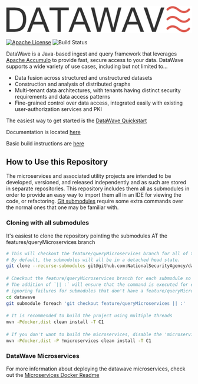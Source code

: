 <p align="center">
   <img src="datawave-readme.png" />
</p>

[![Apache License][li]][ll] ![Build Status](https://github.com/NationalSecurityAgency/datawave/workflows/Tests/badge.svg)

DataWave is a Java-based ingest and query framework that leverages [Apache Accumulo](http://accumulo.apache.org/) to provide fast, secure access to your data. DataWave supports a wide variety of use cases, including but not limited to...

* Data fusion across structured and unstructured datasets
* Construction and analysis of distributed graphs
* Multi-tenant data architectures, with tenants having distinct security requirements and data access patterns
* Fine-grained control over data access, integrated easily with existing user-authorization services and PKI

The easiest way to get started is the [DataWave Quickstart](https://code.nsa.gov/datawave/docs/quickstart)

Documentation is located [here](https://code.nsa.gov/datawave/docs/)

Basic build instructions are [here](BUILDME.md)

## How to Use this Repository

The microservices and associated utility projects are intended to be
developed, versioned, and released independently and as such are stored
in separate repositories. This repository includes them all as submodules
in order to provide an easy way to import them all in an IDE for viewing
the code, or refactoring. [Git submodules](https://git-scm.com/book/en/v2/Git-Tools-Submodules)
require some extra commands over the normal ones that one may be familiar
with.

### Cloning with all submodules
It's easiest to clone the repository pointing the submodules AT the features/queryMicroservices branch
```bash
# This will checkout the feature/queryMicroservices branch for all of the submodules.
# By default, the submodules will all be in a detached head state.
git clone --recurse-submodules git@github.com:NationalSecurityAgency/datawave.git --branch feature/queryMicroservices

# Checkout the feature/queryMicroservices branch for each submodule so that we are no longer in a detached head state.
# The addition of `|| :` will ensure that the command is executed for each submodule, 
# ignoring failures for submodules that don't have a feature/queryMicroservices branch.
cd datawave
git submodule foreach 'git checkout feature/queryMicroservices || :'

# It is recommended to build the project using multiple threads
mvn -Pdocker,dist clean install -T C1

# If you don't want to build the microservices, disable the 'microservices' profile
mvn -Pdocker,dist -P !microservices clean install -T C1
```

### DataWave Microservices

For more information about deploying the datawave microservices, check out the [Microservices Docker Readme](microservices/docker/README.md#usage)

[li]: http://img.shields.io/badge/license-ASL-blue.svg
[ll]: https://www.apache.org/licenses/LICENSE-2.0
